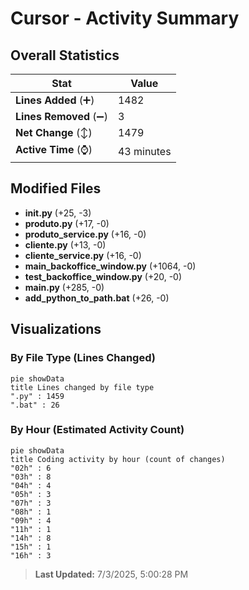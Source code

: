 # Cursor - Activity Summary 

## Overall Statistics

| Stat                   | Value                                                             |
| ---------------------- | ----------------------------------------------------------------- |
| **Lines Added** (➕)   | 1482                                          |
| **Lines Removed** (➖) | 3                                        |
| **Net Change** (↕)    | 1479                |
| **Active Time** (⌚)   | 43 minutes |


## Modified Files
- **__init__.py** (+25, -3)
- **produto.py** (+17, -0)
- **produto_service.py** (+16, -0)
- **cliente.py** (+13, -0)
- **cliente_service.py** (+16, -0)
- **main_backoffice_window.py** (+1064, -0)
- **test_backoffice_window.py** (+20, -0)
- **main.py** (+285, -0)
- **add_python_to_path.bat** (+26, -0)

## Visualizations

### By File Type (Lines Changed)

```mermaid
pie showData
title Lines changed by file type
".py" : 1459
".bat" : 26
```

### By Hour (Estimated Activity Count)

```mermaid
pie showData
title Coding activity by hour (count of changes)
"02h" : 6
"03h" : 8
"04h" : 4
"05h" : 3
"07h" : 3
"08h" : 1
"09h" : 4
"11h" : 1
"14h" : 8
"15h" : 1
"16h" : 3
```


> **Last Updated:** 7/3/2025, 5:00:28 PM